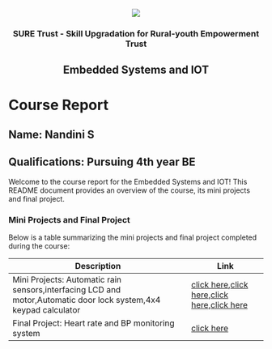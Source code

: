 <!-- PROJECT LOGO -->
<br />

<div align="center">
   <img src='https://user-images.githubusercontent.com/73131499/166115643-d3187f47-d38f-41b2-ae42-5ecbbc60de14.png' />


<h3 align="center">SURE Trust - Skill Upgradation for Rural-youth Empowerment Trust</h3>
  <h2> Embedded Systems and IOT </h2>
</div>

# Course Report

## Name: Nandini S

## Qualifications: Pursuing 4th year BE

Welcome to the course report for the Embedded Systems and IOT! This README document provides an overview of the course, its mini projects and final project.

### Mini Projects and Final Project

Below is a table summarizing the mini projects and final project completed during the course:

| Description                               | Link                                    |
|-------------------------------------------|-----------------------------------------|
| Mini Projects: Automatic rain sensors,interfacing LCD and motor,Automatic door lock system,4x4 keypad calculator    | [click here](https://github.com/sure-trust/G6_ES/tree/main/Mini%20Projects/Nandhini/mini%20projects/Automatic%20rain%20sensor),[click here](https://github.com/sure-trust/G6_ES/tree/main/Mini%20Projects/Nandhini/mini%20projects/INTERFACING%20LCD%20AND%20MOTOR%20USING%20ARDUINO),[click here](https://github.com/sure-trust/G6_ES/tree/main/Mini%20Projects/Nandhini/mini%20projects/AUTOMATIC%20DOOR%20LOCK%20SYSTEM%20-%20Copy),[click here](https://github.com/sure-trust/G6_ES/tree/main/Mini%20Projects/Nandhini/mini%20projects/4X4%20KEYPAD%20CALCULATOR%20USING%20ARDUINO)                        |
| Final Project: Heart rate and BP monitoring system     | [click here](https://github.com/sure-trust/G6_ES/tree/main/Final%20Capstone%20Project/Nandhini/Heartrate%20and%20Bp%20monitoring%20system)                        |
